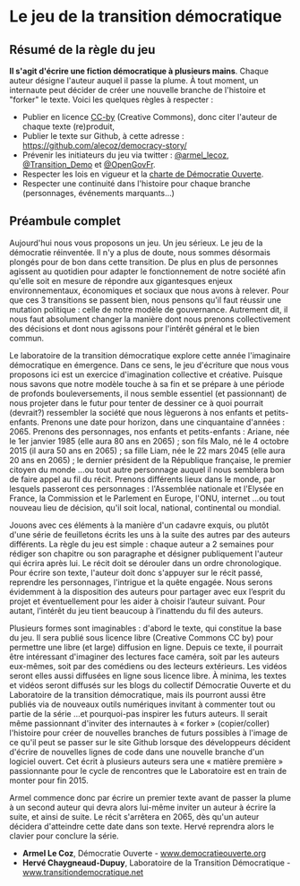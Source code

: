 # Le jeu de la transition démocratique

## Résumé de la règle du jeu
**Il s'agit d'écrire une fiction démocratique à plusieurs mains**. Chaque auteur désigne l'auteur auquel il passe la plume. À tout moment, un internaute peut décider de créer une nouvelle branche de l'histoire et "forker" le texte. Voici les quelques règles à respecter :
* Publier en licence [CC-by](https://creativecommons.org/licenses/by/3.0/fr/) (Creative Commons), donc citer l'auteur de chaque texte (re)produit,
* Publier le texte sur Github, à cette adresse : https://github.com/alecoz/democracy-story/
* Prévenir les initiateurs du jeu via twitter : [@armel_lecoz](https://twitter.com/armel_lecoz), [@Transition_Demo](https://twitter.com/Transition_Demo) et [@OpenGovFr](https://twitter.com/OpenGovFr).
* Respecter les lois en vigueur et la [charte de Démocratie Ouverte](http://democratieouverte.org/a-propos/charte-de-d%C3%A9mocratie-ouverte).
* Respecter une continuité dans l'histoire pour chaque branche (personnages, événements marquants...)


## Préambule complet
Aujourd'hui nous vous proposons un jeu. Un jeu sérieux. Le jeu de la démocratie réinventée.
Il n'y a plus de doute, nous sommes désormais plongés pour de bon dans cette transition. De plus en plus de personnes agissent au quotidien pour adapter le fonctionnement de notre société afin qu'elle soit en mesure de répondre aux gigantesques enjeux environnementaux, économiques et sociaux que nous avons à relever. Pour que ces 3 transitions se passent bien, nous pensons qu'il faut réussir une mutation politique : celle de notre modèle de gouvernance. Autrement dit, il nous faut absolument changer la manière dont nous prenons collectivement des décisions et dont nous agissons pour l'intérêt général et le bien commun.
 
Le laboratoire de la transition démocratique explore cette année l'imaginaire démocratique en émergence. Dans ce sens, le jeu d'écriture que nous vous proposons ici est un exercice d'imagination collective et créative. Puisque nous savons que notre modèle touche à sa fin et se prépare à une période de profonds bouleversements, il nous semble essentiel (et passionnant) de nous projeter dans le futur pour tenter de dessiner ce à quoi pourrait (devrait?) ressembler la société que nous lèguerons à nos enfants et petits-enfants.
Prenons une date pour horizon, dans une cinquantaine d'années : 2065.
Prenons des personnages, nos enfants et petits-enfants : Ariane, née le 1er janvier 1985 (elle aura 80 ans en 2065) ; son fils Malo, né le 4 octobre 2015 (il aura 50 ans en 2065) ; sa fille Liam, née le 22 mars 2045 (elle aura 20 ans en 2065) ; le dernier président de la République française, le premier citoyen du monde ...ou tout autre personnage auquel il nous semblera bon de faire appel au fil du récit.
Prenons différents lieux dans le monde, par lesquels passeront ces personnages : l'Assemblée nationale et l'Elysée en France, la Commission et le Parlement en Europe, l'ONU, internet ...ou tout nouveau lieu de décision, qu'il soit local, national, continental ou mondial.
 
Jouons avec ces éléments à la manière d'un cadavre exquis, ou plutôt d'une série de feuilletons écrits les uns à la suite des autres par des auteurs différents. La règle du jeu est simple : chaque auteur a 2 semaines pour rédiger son chapitre ou son paragraphe et désigner publiquement l'auteur qui écrira après lui. Le récit doit se dérouler dans un ordre chronologique. Pour écrire son texte, l'auteur doit donc s'appuyer sur le récit passé, reprendre les personnages, l'intrigue et la quête engagée. Nous serons évidemment à la disposition des auteurs pour partager avec eux l’esprit du projet et éventuellement pour les aider à choisir l’auteur suivant. Pour autant, l’intérêt du jeu tient beaucoup à l’inattendu du fil des auteurs.
 
Plusieurs formes sont imaginables : d'abord le texte, qui constitue la base du jeu. Il sera publié sous licence libre (Creative Commons CC by) pour permettre une libre (et large) diffusion en ligne. Depuis ce texte, il pourrait être intéressant d'imaginer des lectures face caméra, soit par les auteurs eux-mêmes, soit par des comédiens ou des lecteurs extérieurs. Les vidéos seront elles aussi diffusées en ligne sous licence libre. À minima, les textes et vidéos seront diffusés sur les blogs du collectif Démocratie Ouverte et du Laboratoire de la transition démocratique, mais ils pourront aussi être publiés via de nouveaux outils numériques invitant à commenter tout ou partie de la série ...et pourquoi-pas inspirer les futurs auteurs. Il serait même passionnant d'inviter des internautes à « forker » (copier/coller) l'histoire pour créer de nouvelles branches de futurs possibles à l'image de ce qu'il peut se passer sur le site Github lorsque des développeurs décident d'écrire de nouvelles lignes de code dans une nouvelle branche d'un logiciel ouvert.
Cet écrit à plusieurs auteurs sera une « matière première » passionnante pour le cycle de rencontres que le Laboratoire est en train de monter pour fin 2015.
 
Armel commence donc par écrire un premier texte avant de passer la plume à un second auteur qui devra alors lui-même inviter un auteur à écrire la suite, et ainsi de suite. Le récit s'arrêtera en 2065, dès qu'un auteur décidera d'atteindre cette date dans son texte. Hervé reprendra alors le clavier pour conclure la série.
 
* **Armel Le Coz**, Démocratie Ouverte - www.democratieouverte.org
* **Hervé Chaygneaud-Dupuy**, Laboratoire de la Transition Démocratique - www.transitiondemocratique.net
